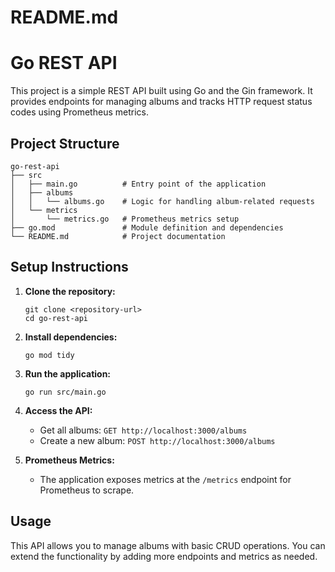 # README.md

# Go REST API

This project is a simple REST API built using Go and the Gin framework. It provides endpoints for managing albums and tracks HTTP request status codes using Prometheus metrics.

## Project Structure

```
go-rest-api
├── src
│   ├── main.go          # Entry point of the application
│   ├── albums
│   │   └── albums.go    # Logic for handling album-related requests
│   └── metrics
│       └── metrics.go   # Prometheus metrics setup
├── go.mod               # Module definition and dependencies
└── README.md            # Project documentation
```

## Setup Instructions

1. **Clone the repository:**
   ```
   git clone <repository-url>
   cd go-rest-api
   ```

2. **Install dependencies:**
   ```
   go mod tidy
   ```

3. **Run the application:**
   ```
   go run src/main.go
   ```

4. **Access the API:**
   - Get all albums: `GET http://localhost:3000/albums`
   - Create a new album: `POST http://localhost:3000/albums`

5. **Prometheus Metrics:**
   - The application exposes metrics at the `/metrics` endpoint for Prometheus to scrape.

## Usage

This API allows you to manage albums with basic CRUD operations. You can extend the functionality by adding more endpoints and metrics as needed.